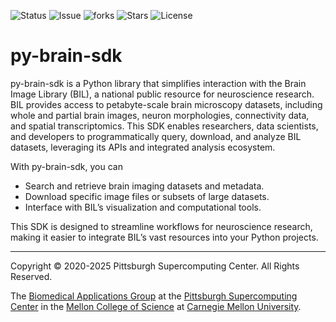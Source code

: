 ![Status](https://github.com/brain-image-library/py-brain-sdk/actions/workflows/bump-version.yml/badge.svg)
![Issue](https://img.shields.io/github/issues/brain-image-library/py-brain-sdk)
![forks](https://img.shields.io/github/forks/brain-image-library/py-brain-sdk)
![Stars](https://img.shields.io/github/stars/brain-image-library/py-brain-sdk)
![License](https://img.shields.io/github/license/brain-image-library/py-brain-sdk)

# py-brain-sdk

py-brain-sdk is a Python library that simplifies interaction with the Brain Image Library (BIL), a national public resource for neuroscience research. BIL provides access to petabyte-scale brain microscopy datasets, including whole and partial brain images, neuron morphologies, connectivity data, and spatial transcriptomics. This SDK enables researchers, data scientists, and developers to programmatically query, download, and analyze BIL datasets, leveraging its APIs and integrated analysis ecosystem.

With py-brain-sdk, you can

* Search and retrieve brain imaging datasets and metadata.
* Download specific image files or subsets of large datasets.
* Interface with BIL’s visualization and computational tools.

This SDK is designed to streamline workflows for neuroscience research, making it easier to integrate BIL’s vast resources into your 
Python projects.

---
Copyright © 2020-2025 Pittsburgh Supercomputing Center. All Rights Reserved.

The [Biomedical Applications Group](https://www.psc.edu/biomedical-applications/) at the [Pittsburgh Supercomputing Center](http://www.psc.edu) in the [Mellon College of Science](https://www.cmu.edu/mcs/) at [Carnegie Mellon University](http://www.cmu.edu).
